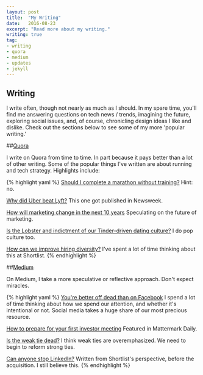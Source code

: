 ```yaml
---
layout: post
title:  "My Writing"
date:   2016-08-23
excerpt: "Read more about my writing."
writing: true
tag:
- writing 
- quora
- medium
- updates
- jekyll
---
```


## Writing

I write often, though not nearly as much as I should. In my spare time, you'll find me answering questions on tech news / trends, imagining the future, exploring social issues, and, of course, chronicling design ideas I like and dislike. Check out the sections below to see some of my more 'popular writing.'

##[Quora](https://www.quora.com/profile/Ryan-Borker)

I write on Quora from time to time. In part because it pays better than a lot of other writing. Some of the popular things I've written are about running and tech strategy. Highlights include:

{% highlight yaml %}
[Should I complete a marathon without training?](https://www.quora.com/Is-it-possible-to-complete-a-marathon-without-training-for-it) 
Hint: no.

[Why did Uber beat Lyft?](https://www.quora.com/Why-was-Uber-so-successful-vs-Lyft-Sidecar-etc)
This one got published in Newsweek.

[How will marketing change in the next 10 years](https://www.quora.com/How-is-marketing-going-to-evolve-over-the-next-ten-years-as-a-result-of-technological-innovation) 
Speculating on the future of marketing.

[Is the Lobster and indictment of our Tinder-driven dating culture?](https://www.quora.com/Is-The-Lobster-an-indictment-of-our-Tinder-driven-dating-culture) 
I do pop culture too.

[How can we improve hiring diversity?](https://www.quora.com/What-are-specific-things-employers-can-do-today-to-build-more-diverse-technical-teams) 
I've spent a lot of time thinking about this at Shortlist.
{% endhighlight %}


##[Medium](https:/www.medium.com/@borker)

On Medium, I take a more speculative or reflective approach. Don't expect miracles.

{% highlight yaml %}
[You're better off dead than on Facebook](https://medium.com/@borker/youre-better-off-dead-than-on-facebook-linkedin-or-twitter-d466806544d5) 
I spend a lot of time thinking about how we spend our attention, and whether it's intentional or not. Social media takes a huge share of our most precious resource.

[How to prepare for your first investor meeting](https://medium.com/listen-to-my-story/checklist-how-to-prep-for-your-first-investor-meeting-c119c0fc74eb)
Featured in Mattermark Daily.

[Is the weak tie dead?](https://medium.com/@JoinShortlist/strong-ties-are-more-important-than-ever-bb2136d4dd1f) 
I think weak ties are overemphasized. We need to begin to reform strong ties.

[Can anyone stop LinkedIn?](https://medium.com/@JoinShortlist/can-anyone-stop-linkedin-hints-from-the-users-911cd653ec23) 
Written from Shortlist's perspective, before the acquisition. I still believe this.
{% endhighlight %}